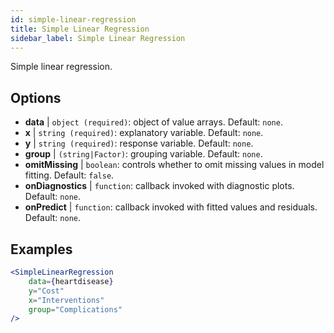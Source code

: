 ```yaml
---
id: simple-linear-regression
title: Simple Linear Regression
sidebar_label: Simple Linear Regression
---
```


Simple linear regression.

## Options

* __data__ | `object (required)`: object of value arrays. Default: `none`.
* __x__ | `string (required)`: explanatory variable. Default: `none`.
* __y__ | `string (required)`: response variable. Default: `none`.
* __group__ | `(string|Factor)`: grouping variable. Default: `none`.
* __omitMissing__ | `boolean`: controls whether to omit missing values in model fitting. Default: `false`.
* __onDiagnostics__ | `function`: callback invoked with diagnostic plots. Default: `none`.
* __onPredict__ | `function`: callback invoked with fitted values and residuals. Default: `none`.


## Examples

```jsx live
<SimpleLinearRegression 
    data={heartdisease} 
    y="Cost"
    x="Interventions"
    group="Complications"
/>
```

